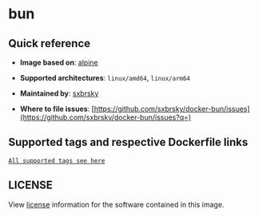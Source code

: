 # bun

## Quick reference

- **Image based on**:
  [alpine](https://hub.docker.com/_/alpine)

- **Supported architectures**:
  `linux/amd64`, `linux/arm64`

- **Maintained by**:
  [sxbrsky](https://github.com/sxbrsky)

- **Where to file issues**:
  [https://github.com/sxbrsky/docker-bun/issues](https://github.com/sxbrsky/docker-bun/issues?q=)

## Supported tags and respective Dockerfile links

[`All supported tags see here`](https://hub.docker.com/r/sxbrsky/bun/tags)

## LICENSE

View [license](https://bun.sh/docs/project/licensing) information for the software contained in this image.